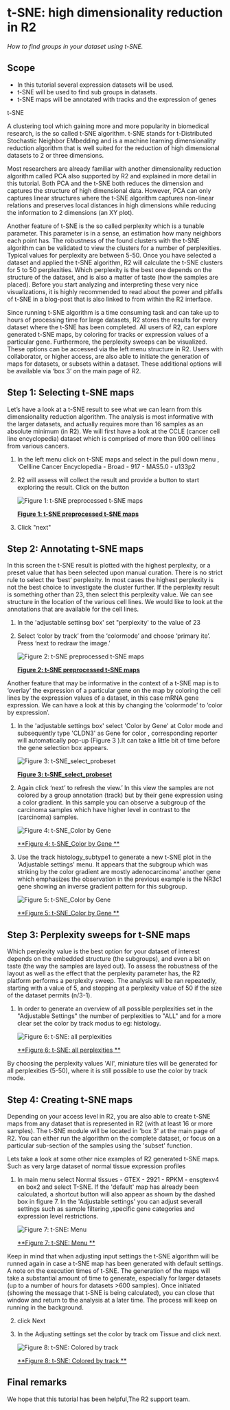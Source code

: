 
<a id="tSNE_dimensionality_reduction"></a>

t-SNE: high dimensionality reduction in R2
========================================


*How to find groups in your dataset using t-SNE.*


Scope
-----

-  In this tutorial several expression datasets will be used.
-  t-SNE will be used to find sub groups in datasets.
-  t-SNE maps will be annotated with tracks and the expression of genes



t-SNE 

A clustering tool which gaining more and more popularity in biomedical research, is the so called t-SNE algorithm.  t-SNE stands for t-Distributed Stochastic Neighbor EMbedding and is a machine learning dimensionality reduction algorithm that is well suited for the reduction of high dimensional datasets to 2 or three dimensions. 

Most researchers are already familiar with another dimensionality reduction algorithm  called PCA also supported by R2 and explained  in more detail in this tutorial. Both PCA and the t-SNE both reduces the dimension and captures the structure of high dimensional data. However,  PCA can only captures linear structures where the t-SNE algorithm captures non-linear relations and preserves local distances in high dimensions while reducing the information to 2 dimensions (an XY plot).

Another feature of  t-SNE is the so called perplexity which is a tunable parameter. This parameter is in a sense,  an estimation how many neighbors each point has. The robustness of the found clusters with the t-SNE algorithm can be validated to view the clusters for a number of perplexities. Typical values for perplexity are between 5-50. Once you have selected a dataset and applied the t-SNE algorithm, R2 will calculate the t-SNE clusters for 5 to 50 perplexities. Which perplexity is the best one depends on the structure of the dataset, and is also a matter of taste (how the samples are placed). Before you start analyzing and interpreting these very nice visualizations, it is highly recommended to read about the power and pitfalls of t-SNE in a blog-post that is also linked to from within the R2 interface.

Since running t-SNE  algorithm is  a time consuming task and can take up to hours of processing time for large datasets, R2 stores the results for every dataset where the t-SNE has been completed. All users of R2, can explore generated t-SNE maps, by coloring for tracks or expression values of a particular gene. Furthermore, the perplexity sweeps can be visualized. These options can be accessed via the left menu structure in R2. Users with collaborator, or higher access, are also able to initiate the generation of maps for datasets, or subsets within a dataset. These additional options will be available via ‘box 3’ on the main page of R2.

Step 1: Selecting t-SNE maps
----------------------------

Let’s have a look at a t-SNE result to see what we can learn from this dimensionality reduction algorithm. The analysis is most informative with the larger datasets, and actually requires more than 16 samples as an absolute minimum (in R2). We will first have a look at the CCLE (cancer cell line encyclopedia) dataset which is comprised of more than 900 cell lines from various cancers.

1.  In the left menu click on t-SNE maps and select in the pull down menu , ‘Cellline Cancer Encyclopedia - Broad - 917 - MAS5.0 - u133p2
2. R2 will assess will collect the result and provide a button to start exploring the result. Click on the button

	![Figure    1: t-SNE preprocessed t-SNE maps](_static/images/Tsne_select_preprocessed.png "Figure 1:Selecting t-SNE maps")
  
	[**Figure    1: t-SNE preprocessed t-SNE maps**](_static/images/Tsne_select_preprocessed)
	
4.  Click "next"


Step 2: Annotating t-SNE maps
----------------------------

In this screen the t-SNE result is plotted with the highest perplexity, or a preset value that has been selected upon manual curation. There is no strict rule to select the ‘best’ perplexity. In most cases the highest perplexity is not the best choice to investigate the cluster further.  If the perplexity result is something other than 23, then select this perplexity value. We can see structure in the location of the various cell lines. We would like to look at the annotations that are available for the cell lines. 


1. In the 'adjustable settinsg box' set "perplexity' to the value of 23
2. Select ‘color by track’ from the ‘colormode’ and choose ‘primary ite’. Press ‘next to redraw the image.’

	![Figure    2: t-SNE preprocessed t-SNE maps](_static/images/Tsne_cellbroad_primsite.png "Figure 2:Coloring by Track")
  
	[**Figure 2: t-SNE preprocessed t-SNE maps**](_static/images/Tsne_cellbroad_primsite.png)


Another feature that may be informative in the context of a t-SNE map is to ‘overlay’ the expression of a particular gene on the map by coloring the cell lines by the expression values of a dataset, in this case mRNA gene expression. We can have a look at this by changing the ‘colormode’ to ‘color by expression’.

1. In the 'adjustable settings box'  select 'Color by Gene'  at Color mode and subsequently type 'CLDN3' as Gene for color ,  corresponding reporter will automatically pop-up (Figure 3 ).It can take a little bit of time before the gene selection box appears. 

	![Figure    3: t-SNE_select_probeset](_static/images/Tsne_select_probeset.png "Figure 3: Select  A probeset")

	[**Figure 3: t-SNE_select_probeset**](_static/images/Tsne_select_probeset.png)

	
2. Again click ‘next’ to refresh the view.’  In this view the samples are not colored by a group annotation (track) but by their gene expression using a color gradient.  In this sample you can observe  a subgroup of the carcinoma samples which have higher level in contrast to the (carcinoma) samples. 

	![Figure    4: t-SNE_Color by Gene ](_static/images/Tsne_cellbroad_colorbygeneCLDN3.png "Figure 4: Select  A probeset")

	[**Figure 4: t-SNE_Color by Gene **](_static/images/Tsne_cellbroad_colorbygeneCLDN3.png)

3. Use  the track histology_subtype1 to generate a new t-SNE plot in the 'Adjustable settings' menu.  It appears that the subgroup which was striking by the color gradient are mostly adenocarcinoma' another gene which emphasizes the observation in the previous example is the NR3c1 gene showing an inverse gradient pattern for this subgroup.

	![Figure    5: t-SNE_Color by Gene ](_static/images/Tsne_cellbroad_colorbygeneNR3C1.png "Figure 4: Select  A probeset")
	
	[**Figure 5: t-SNE_Color by Gene **](_static/images/Tsne_cellbroad_colorbygeneNR3C1.png)


Step 3: Perplexity sweeps for t-SNE maps
----------------------------

Which perplexity value is the best option for your dataset of interest depends on the embedded structure (the subgroups), and even a bit on taste (the way the samples are layed out). To assess the robustness of the layout as well as the effect that the perplexity parameter has, the R2 platform performs a perplexity sweep. The analysis will be ran repeatedly, starting with a value of 5, and stopping at a perplexity value of 50 if the size of the dataset permits (n/3-1). 


1. In order to generate an overview of all possible perplexities  set in the "Adjustable Settings" the number of perplexities to "ALL" and for a  more clear  set the color by track modus to eg: histology.

	![Figure   6: t-SNE: all perplexities ](_static/images/Tnse_cellbroad_allperplexity.png "Figure 6: All perplexities")
	
	[**Figure 6: t-SNE: all perplexities **](_static/images/Tnse_cellbroad_allperplexity.png)
	

	
By choosing the perplexity values 'All', miniature tiles will be generated for all perplexities (5-50), where it is still possible to use the color by track mode.



Step 4: Creating t-SNE maps
----------------------------

Depending on your access level in R2, you are also able to create t-SNE maps from any dataset that is represented in R2 (with at least 16 or more samples). The t-SNE module will be located in 'box 3' at the main page of R2. You can either run the algorithm on the complete dataset, or focus on a particular sub-section of the samples using the 'subset' function. 

Lets take a look at some other nice examples of R2 generated t-SNE maps. Such as very large dataset of normal tissue expression profiles

1. In main menu select  Normal tissues - GTEX - 2921 - RPKM - ensgtexv4 en box2 and select T-SNE. If the 'default' map has already been calculated, a shortcut button will also appear as shown by the dashed box in figure 7. In the 'Adjustable settings' you can adjust severall settings such as sample filtering ,specific gene categories and expression level restrictions.  

	![Figure   7: t-SNE: Menu ](_static/images/Tnse_shortcutPlot.png "Figure 7: All perplexities")
	
	[**Figure 7: t-SNE: Menu **](_static/images/Tnse_shortcutPlot.png)

Keep in mind that when adjusting input settings the t-SNE algorithm will be runned again in case  a t-SNE map has been generated with default settings. A note on the execution times of t-SNE. The generation of the maps will take a substantial amount of time to generate, especially for larger datasets (up to a number of hours for datasets >600 samples). Once initiated (showing the message that t-SNE is being calculated), you can close that window and return to the analysis at a later time. The process will keep on running in the background. 

2. click Next

3. In the Adjusting settings set the color by track om Tissue and click next.

	![Figure   8: t-SNE: Colored by track ](_static/images/Tsne_normaltissuetrackcolored.png "Figure 8:  Colored by track")
	
	[**Figure 8: t-SNE: Colored by track **](_static/images/Tsne_normaltissuetrackcolored.png)



Final remarks
----------------------------


We hope that this tutorial has been helpful,The R2 support team.



